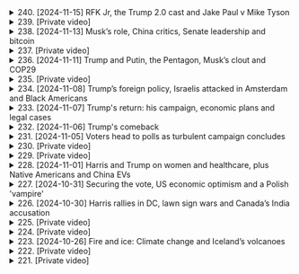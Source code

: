 <details>
<summary>240. [2024-11-15] RFK Jr, the Trump 2.0 cast and Jake Paul v Mike Tyson</summary><br>

<a href="https://www.youtube.com/watch?v=2nQxI5Bw7_Q" target="_blank">
    <img src="https://img.youtube.com/vi/2nQxI5Bw7_Q/maxresdefault.jpg" 
        alt="[Youtube]" width="200">
</a>

# RFK Jr, the Trump 2.0 cast and Jake Paul v Mike Tyson

## 美聯社世界新聞重點摘要 (2024年3月2日)

以下是對所提供新聞稿件的重點摘要：

**1. 人事任命與政策動態:**

*   **美國**：美國總統正考慮提名現任白宮幕僚長接任即將空缺的國安顧問。
*   **斯里兰卡**：左翼聯盟在突發大選中獲得壓倒性勝利，為推動扶貧計畫奠定了基礎。

**2. 政治與社會議題:**

*   **俄羅斯**：公民之間出現互相舉報的現象，指向對烏克蘭戰爭立場異議者。
*   **印度**：政府正在努力推動更積極的科技發展，以應對日益增長的網絡安全挑戰。

**3. 經濟與金融:**

*   **美國**：美國就業增長強勁，但通貨膨脹壓力依然存在。
*   **全球**：全球經濟增長放緩，多個國家面臨衰退風險。
*   **破產案**：破產拍賣中，陰謀論網站《Infowars》被「洋蔥絲」新聞網站收購。

**4. 國際衝突與安全:**

*   **烏克蘭**：俄羅斯持續對烏克蘭發動攻勢，人道主義危機日益加劇。
*   **伊拉克**：超過 2,600 名雅茲迪族人至今下落不明，距離伊斯蘭國襲擊事件已近十年。

**5. 體育賽事:**

*   **拳擊賽**：網紅撲拳手傑克·保羅將迎戰拳王邁克·泰森。賽事透過奈飛串流平台播放，旨在吸引各年齡層觀眾。傑克·保羅目前被視為比賽熱門人選。
* **體育賽事與串流媒體**：此拳賽不僅吸引大量觀眾觀賽，奈飛也藉此機會擴大其在全球的市場版圖。

**6. 其他值得關注的事件:**

*   國家衛生部正處理一場罕見的食源性疾病爆發，涉及多個州。
*   科學家們發現了位於太平洋的新型火山島。
*   美國正加強與盟友的合作，共同應對來自中國的網絡威脅。

**請注意：** 以上為根據所提供文本所整理的重點摘要。由於原文為新聞稿，內容涵蓋範圍廣泛，此摘要可能未能包含所有細節。
</details>

<details>
<summary>239. [Private video]</summary><br>

<a href="https://www.youtube.com/watch?v=BI0sgP_Ux1c" target="_blank">
    <img src="https://img.youtube.com/vi/BI0sgP_Ux1c/maxresdefault.jpg" 
        alt="[Youtube]" width="200">
</a>

# [Private video]


</details>

<details>
<summary>238. [2024-11-13] Musk’s role, China critics, Senate leadership and bitcoin</summary><br>

<a href="https://www.youtube.com/watch?v=R7m63SK7laE" target="_blank">
    <img src="https://img.youtube.com/vi/R7m63SK7laE/maxresdefault.jpg" 
        alt="[Youtube]" width="200">
</a>

# Musk’s role, China critics, Senate leadership and bitcoin

## Reuters 每日新聞摘要重點整理 (2024年1月5日)

以下是對 Reuters 每日新聞摘要重點的整理，以小節歸納並使用條列格式呈現。

**一、美國政局及選舉 (特朗普就任前夕)**

*   **團隊準備行政命令：** 特朗普團隊正在準備執行一系列行政命令，包括退出巴黎氣候協議。
*   **加密貨幣政策：** 加密貨幣行業普遍預期特朗普政府將採取更寬鬆的監管政策，降低進入門檻，並允許銀行更容易地為加密公司提供服務。加密貨幣市場預計上漲，因為比特幣已接近 90,000 美元，自 11 月 5 日以來上漲約 30%。
*   **參議院/眾議院合作:**希望通過立法簡化改革，通過預算法案推動相關法案通過。
*   **司法進展：** 聯邦法院推遲對特朗普案件判決，並確認 Biden 指命之聯邦法官人選。

**二、氣候變遷與能源**

*   **大能源呼籲：** 大型能源公司警告特朗普政府不要退出巴黎氣候協議，呼籲保持對環境保護的承諾。

**三、全球事件與衝突**

*   **中國南部事件：** 中國南部城市宰（Zhai）清除了最致命的群體殺人案的紀念場所，此事件發生於過去十年。
*   **黎巴嫩的藝術：** 黎巴嫩藝術家正在利用藝術作品來反映該國的危機以及以色列與加沙之間的衝突。

**四、法院裁決與法律事務**

*   **路易斯安娜州法案：** 巴洛克·歐巴馬任命之聯邦法官裁定路易斯安娜州要求公立學校展示十誡的法案違憲。
*   **刑事案件處理：** 曼哈頓地區檢察官的辦公室要求推遲裁決，以考慮如何處理特朗普的案件，以回應總統入職。

**五、金融市場**

*   ** 比特幣：** 比特幣持續上漲，約為90000美元，並上漲30%
*   **股市預測：** 加密貨幣行業對下一任美國總統寄予厚望，期望能降低監管。

**六、推薦閱讀**

*   **黎巴嫩藝術：** 文章聚焦黎巴嫩藝術家如何利用作品來反映該國的危機以及與以色列之間加沙地區的衝突。可以透過連結查閱相關文章。

希望以上重點整理能夠幫助您快速掌握各項重要新聞。
</details>

<details>
<summary>237. [Private video]</summary><br>

<a href="https://www.youtube.com/watch?v=4LA-3JmkYlo" target="_blank">
    <img src="https://img.youtube.com/vi/4LA-3JmkYlo/maxresdefault.jpg" 
        alt="[Youtube]" width="200">
</a>

# [Private video]


</details>

<details>
<summary>236. [2024-11-11] Trump and Putin, the Pentagon, Musk’s clout and COP29</summary><br>

<a href="https://www.youtube.com/watch?v=c8W2e4CMJsQ" target="_blank">
    <img src="https://img.youtube.com/vi/c8W2e4CMJsQ/maxresdefault.jpg" 
        alt="[Youtube]" width="200">
</a>

# Trump and Putin, the Pentagon, Musk’s clout and COP29

## Reuters 世界新聞重點整理 (2024年11月11日)

### 烏克蘭戰情及美國政壇動向

*   **美俄關係：** 特朗普當選後，其外交政策備受關注。 特朗普與俄羅斯總統普京的關係，以及美國對烏克蘭援助的態度可能將趨勢改變。
*   **特朗普與能源政策：** 特朗普可能退出《巴黎協定》並降低對再生能源的投資，對全球氣候變化議題及談判產生重大影響。
*   **美國總統大選後續：** 米高根州選情分析顯示，工會勞工、黑人選民、阿拉伯裔選民以及穆斯林群體對民主黨的投票率下降或轉向支持特朗普，反映出該黨在這些社群中的弱點。

### 特朗普政府及Elon Musk的合作

*   **合作關係：** Musk 積極支持特朗普，並可能領導政府效率委員會，以推動政府支出削減。
*   **企業與政府聯繫：**Musk 擁有多家公司 (特斯拉、SpaceX、Neuralink) 並與聯邦機構存在著複雜的關係。特朗普政府可能將會為Musk的企業提供更多便利，例如放鬆法規、解雇對其公司不利的官員，以及批准某些項目等。

### 環境議題與氣候峰會

*   **Baku氣候峰會：**  聯合國氣候峰會於亞塞拜然首都Baku舉行，但包括美國在內的主要經濟體領袖均未出席。
*   **氣候談判挑戰：**  鑒於特朗普對氣候變遷的態度，以及美國在氣候議題上的角色不確定，此次峰會可能難以達成進展。氣候融資目標設定以及應對低碳經濟轉型等議題可能因為美國的角色而受阻。

### 其他重點

*   **Bitcoin及加密貨幣：** 特朗普政府可能對加密貨幣採取更友善的政策，並將美國打造為加密貨幣中心。
</details>

<details>
<summary>235. [Private video]</summary><br>

<a href="https://www.youtube.com/watch?v=PQhrB4I3Sq8" target="_blank">
    <img src="https://img.youtube.com/vi/PQhrB4I3Sq8/maxresdefault.jpg" 
        alt="[Youtube]" width="200">
</a>

# [Private video]


</details>

<details>
<summary>234. [2024-11-08] Trump’s foreign policy, Israelis attacked in Amsterdam and Black Americans</summary><br>

<a href="https://www.youtube.com/watch?v=9oCLcV04L_s" target="_blank">
    <img src="https://img.youtube.com/vi/9oCLcV04L_s/maxresdefault.jpg" 
        alt="[Youtube]" width="200">
</a>

# Trump’s foreign policy, Israelis attacked in Amsterdam and Black Americans

## Reuters 每日重點新聞摘要 - 2024 年 11 月 8 日

以下為 Reuters Daily Headline Show 的摘要，總結了 2024 年 11 月 8 日報導的重點新聞，以正式用語和條列式呈現。

**1. 美國總統大選後的政治情勢**

*   **勝選者：** 唐納·川普在總統大選中勝出，此結果已在黑人社群中引發衝擊和擔憂。儘管川普在北卡羅來納州取得一些黑人選民的支持，但总体选票比例未变。
*   **民意反應：** 一些黑人選民表達了失望和背叛感。儘管如此，一些社群組織者表示仍然會參與政治進程，並從社群內部尋求團結。
*   **未來展望：** 川普及支持者在太空探索方面的支持有望得到提升，特別是與伊隆·馬斯克的火星計畫相關。

**2. 經濟與財經政策**

*   **聯準會政策：** 聯凖會維持既有政策，預期年底前利率可能再次下調。主席葉倫表示，即使唐納·川普要求他離開職位，也不會接受。
*   **通膨與經濟表現：**  美國經濟表現強勁，增長率強勁，勞動力市場表現良好，通膨正在降溫。

**3. 社群反應與公民參與**

*   **黑人社群的擔憂：**  黑人社群擔憂川普政府可能對民權和自由造成rollback，以及加劇種族緊張局勢。
*   **公民參與：** 一些社群組織者表示，儘管選舉結果令人失望，但他們仍會持續在基層推動政策，以促進所有被边缘化群体的权益。

**4. 其他重點新聞**

*   **太空政策：** 川普政府可能更重視太空探索，尤其是與伊隆·馬斯克火星計畫相關的項目。
*   **政治影響：** 川普及支持者將對聯準會政策產生影響，可能對既有稅收政策及其對經濟的影響產生影響。

This summary aims to capture the main points from the Reuters broadcast in an organized and unbiased format.
</details>

<details>
<summary>233. [2024-11-07] Trump's return: his campaign, economic plans and legal cases</summary><br>

<a href="https://www.youtube.com/watch?v=VEi01wVfRVY" target="_blank">
    <img src="https://img.youtube.com/vi/VEi01wVfRVY/maxresdefault.jpg" 
        alt="[Youtube]" width="200">
</a>

# Trump's return: his campaign, economic plans and legal cases

## Reuters Daily Headline Show: 摘要重點整理 (2024年某日)

**概述:** 本期節目報導了美國總統選舉結果、相關法律案件、地緣政治事件、經濟動態、以及氣候議題。

### 一、美國總統大選及法律後果

* **選舉結果:** 總統當選人 Donald Trump 將成為美國史上第一位蒙受刑事指控卻能執政的總統。
* **法律案件狀況:**
    * **聯邦案件 (DC & Florida):** Trump 就職後可立即終結聯邦級的法律指控，因總統可直接掌控司法部。
    * **佐治亞州案件:** 雖然該案件並非聯邦起訴，但仍可能因總統的權力及快速審判權而避免審判。
    * **紐約州案件:** 原本排定的判刑日期可能將會受到影響。

### 二、地緣政治事件

* **烏克蘭與北韓衝突:** 烏克蘭部隊與北韓部隊爆發衝突，表明國際局勢可能更加動盪。
* **以色列與黎巴嫩衝突:** 以色列在黎巴嫩東部城市巴勒貝克及其周邊地區發動空襲，造成約40人傷亡；隨後在黎巴嫩首都貝魯特繼續發動空襲。
* **移民湧入:** 來自墨西哥南部的約3,000名移民已前往美國邊境，而當選總統 Trump 則暗示將會大規模驅逐非法移民。

### 三、德國政治局勢

* **德國財務部長被革職:** 德國總理 Olaf Schultz 解除了財務部長的职务，导致执政联盟瓦解，并预示着提前选举的可能性。

### 四、氣候議題

* **紀錄突破:** 最新數據顯示，2024年幾乎可以肯定會超越 2023 ，成為有記錄以來最熱的一年。
* **聯合國氣候峰會 (COP29):** 下週將舉行聯合國氣候峰會。

### 五、其他重要事件

* **卡拉旺移民潮:** 大約3000名的移民正從墨西哥南部前往美國邊境。
* **烏克蘭與北韓衝突:** 烏克蘭與北韓爆發衝突。
* **以色列空襲:** 以色列在黎巴嫩發動空襲，造成多名傷亡。



**資料來源:**  Reuters.com 及 Reuters App.
</details>

<details>
<summary>232. [2024-11-06] Trump's comeback</summary><br>

<a href="https://www.youtube.com/watch?v=K7d41Z8hJPs" target="_blank">
    <img src="https://img.youtube.com/vi/K7d41Z8hJPs/maxresdefault.jpg" 
        alt="[Youtube]" width="200">
</a>

# Trump's comeback

## 學術文獻整理：唐諾・川普重返白宮 – 選舉結果分析及國際影響

本次整理針對路透新聞報導的唐納·川普（Donald Trump）勝選美國總統大選，並從政治、經濟、社會等面向進行總結。

**一、選舉結果概要**

*   **總統層面：**唐諾·川普擊敗現任副總統賀錦里（Kamala Harris），成功重返白宫。本次勝選可視為一場顯著的政治轉變，預示著美國政坛走向與先前不同的軌道。
*   **參議院控制權：**共和黨贏得參議院多數席位，主要得益於在西弗吉尼亞（West Virginia）和俄亥俄州（Ohio）的勝利，將有利於川普政府未來推行政策，特別是人事任命和最高法院大法官提名。
*   **下級選舉：**本次選舉同時有多項重要下級選舉結果出爐，包括莎拉·麥克布萊德（Sarah McBride）當選為德拉瓦州的眾議員，成為首位跨性別國會議員；同時參議院也將首次出現兩位現任黑人女性成員，代表著美國政治多元化的進程。

**二、選舉結果之關鍵因素**

*   **選民結構：** 川普及賀錦里均在鄉村地區、中小型城市、大城市以及郊區均獲得一定支持。然而本次選舉中，川普的支持度較2020年顯著提升，尤其在核心選民群體中維持強勁勢頭，形成廣泛而深入的右翼勢力。
*   **經濟政策預期：** 市場對川普政策的反應明顯。川普推行的貿易和移民政策被市場解讀為可能引發通膨壓力，因此美元走強，股市上漲，比特幣創歷史新高。同時，其減稅和放鬆法規的政策被認為對股市有利，而可能導致財赤。
* **政策立場：** 川普的政策立場，包含貿易、移民、稅收和法規方面，被視為市場變動的主要因素，引發不同資產的反應。

**三、國際政治經濟影響**

*   **全球股市動盪：** 川普勝選立即引發全球金融市場波動。美元指數上漲，美國國債收益率下降，墨西哥幣下跌。
*   **貿易政策緊張：** 市場擔憂川普可能重啟貿易戰，特別是針對其他國家的關稅政策，導致全球貿易緊張。
*   **地緣政治風險：** 川普的回歸可能改變美國的國際關係，引發地緣政治風險。

**四、政治層面的重大意義**

* **權力平衡轉移：** 川普與共和黨在總統及參議院實現雙重勝利，將深刻改變美國的權力平衡格局，為其未來任期政策執行提供強大政治基礎。
* **多元化進程：** 儘管選舉結果顯示保守勢力回升，但美國政治多元化趨勢依然存在。多位歷史性新議員當選，反映了美國社會在性別、種族等議題上日益開放的態度。

**結論：**

本次選舉結果代表著美國國內政治格局的重大轉變，並將對全球經濟和政治產生深遠影響。川普的重返白宮將帶來政策變革，全球各國必須密切評估其策略，並做好相應調整，以應對新的政治經濟格局。
</details>

<details>
<summary>231. [2024-11-05] Voters head to polls as turbulent campaign concludes</summary><br>

<a href="https://www.youtube.com/watch?v=kyh56E6tWH8" target="_blank">
    <img src="https://img.youtube.com/vi/kyh56E6tWH8/maxresdefault.jpg" 
        alt="[Youtube]" width="200">
</a>

# Voters head to polls as turbulent campaign concludes

## 美國總統大選即時報導重點整理 (節錄自Podcast內容)

以下為根據Podcast內容整理的重點，涵蓋選情、經濟、社會及安全方面的訊息。

**一、 選情概覽**

*   **選民情緒:** 選民普遍焦慮，許多人選擇遠離社群媒體、冥想、或以藥物舒緩情緒，以應對選舉壓力。
*   **重點州:** 七個競爭激烈的州將決定下一任總統，選情受關注。

**二、 經濟現況及挑戰**

*   **表面強勁的經濟數據:** 美國經濟在疫情後恢復良好，就業增長、薪資上升，整體經濟表現出色。
*   **選民感受落差:** 儘管經濟數據良好，但高通膨抵銷了薪資增長，許多美國民眾感受到經濟壓力，因此對現任政府不滿。
*   **通貨膨脹挑戰:** 通膨狀況是此次選舉的重要議題，可能影響投票結果。

**三、 總統繼任者將面對的危機**

*   **不可預見的事件:** 在總統任期內，發生突發事件並改變政策方向的機率很高。
*   **墮胎權利爭議:** 最高法院對墮胎權利做出改變，已成為重大爭議議題。
*   **外來移民問題:** 儘管近期移民人數有所減少，但過去的非法移民問題依然存在。
* **經濟政策:** 高通膨和高利率是總統繼任者要面對的挑戰。

**四、 安全狀況與準備**

*   **高防衛警戒:** 市區安全戒備森嚴，包括白宮周邊設置金屬圍欄等安全設施。
*   **應對可能動盪:** 當局已為可能發生的社會動盪做好準備。

**五、Podcast推薦閱讀:**

*   **對比通膨價格:** 推薦一篇關於價格和通膨的短文，以比較過去和現在的物價，提供經濟洞察。 
*   **Podcast相關資訊:** 建議聽眾訂閱Podcast，並前往Reuter網站或App獲取更多資訊。
</details>

<details>
<summary>230. [Private video]</summary><br>

<a href="https://www.youtube.com/watch?v=CuyP0AIxq-Y" target="_blank">
    <img src="https://img.youtube.com/vi/CuyP0AIxq-Y/maxresdefault.jpg" 
        alt="[Youtube]" width="200">
</a>

# [Private video]


</details>

<details>
<summary>229. [Private video]</summary><br>

<a href="https://www.youtube.com/watch?v=XOGin6NbN00" target="_blank">
    <img src="https://img.youtube.com/vi/XOGin6NbN00/maxresdefault.jpg" 
        alt="[Youtube]" width="200">
</a>

# [Private video]


</details>

<details>
<summary>228. [2024-11-01] Harris and Trump on women and healthcare, plus Native Americans and China EVs</summary><br>

<a href="https://www.youtube.com/watch?v=qYb5Lkxz70E" target="_blank">
    <img src="https://img.youtube.com/vi/qYb5Lkxz70E/maxresdefault.jpg" 
        alt="[Youtube]" width="200">
</a>

# Harris and Trump on women and healthcare, plus Native Americans and China EVs

好的，以下針對原文的新聞報導進行重點整理：

**一、 美國總統大選及相關政治事件**

*   **假音訊息威脅**：美國各州正警惕在總統大選前的假音訊息（deepfake roocalls），該技術因AI進步而更難識別。
*   **選舉募款爭議**：Elon Musk持續捐贈數額龐大的選舉資金給關鍵選區的選民，引發議論。
*   **罷工協商**：波音公司(Boeing)與工會達成初步協議，提供員工四年共增薪38%、並提供簽名紅利，工會推薦會員通過。白宮對此表示祝賀。

**二、國際貿易與經濟**

*   **中歐電動車貿易摩擦**：中國政府要求國內汽車廠商暫緩在對其徵收高關稅的歐洲國家（如法國與義大利）投資。
*   **中國外交策略**：中國試圖優化貿易策略：對支持關稅的國家採取限制投資措施，對反對的國家給予支援，以保留在歐盟市場的競爭力。
*   **對美出口擔憂**：中國擔憂如川普(Trump)勝選，美國將增加對華關稅，故試圖維持與歐盟的貿易關係。

**三、 世界各地新聞摘要**

*   **西班牙洪災**: 東西班牙發生嚴重洪水，已造成超過150人死亡，搜救救援持續進行中。
*   **波札那選舉結果**:波札那民主黨結束近六十年執政的局面，反對派聯盟「民主變革傘狀運動」(Umbrella for Democratic Change)勝選。
* **歐洲關稅**: 歐洲對中國製電動車徵收高達45%的關稅。
* **中國投資策略**: 中國政府指示BYD、SAIC等主要電動車製造商延遲在對其徵收關稅的歐洲國家的投資計畫。



以上為該新聞報導的重點整理，希望能對您有所幫助。
</details>

<details>
<summary>227. [2024-10-31] Securing the vote, US economic optimism and a Polish 'vampire'</summary><br>

<a href="https://www.youtube.com/watch?v=NMUHypi3pmQ" target="_blank">
    <img src="https://img.youtube.com/vi/NMUHypi3pmQ/maxresdefault.jpg" 
        alt="[Youtube]" width="200">
</a>

# Securing the vote, US economic optimism and a Polish 'vampire'

## 美國 Reuters World News 電視節目重點摘要（2023年10月31日）

**一、 經濟與選舉**

*   **經濟成長：** 美國第三季經濟持續成長，消費者支出為一年半高峰。但民調顯示，多數民眾對經濟前景仍感擔憂。
*   **股市：** 「輝煌七子」（字面上翻譯為“The Magnificent Seven”）─Alphabet, Amazon, Apple, Meta, Microsoft, Nvidia, 和 Tesla─ 為華爾街的指標公司，其財報公布成為市場關注焦點。
*   **選情分析：** 節目提及選舉，但主要聚焦於與經濟及股市相關之重點，無特別強調特定候選人或政策。

**二、 國際局勢與地緣政治**

*   **黎巴嫩與以色列：** 據稱，黎巴嫩與以色列可能在數日內達成停火協議，條件為以色列在 60 天停火期間撤軍。
*   **北韓導彈試驗：** 北韓試射洲際弹道导弹，飞行時間達一小時半，為其歷史最長的一次。
*   **H5N1鳥流：** 美國首次在豬隻體內偵測到 H5N1 變種鳥流，引起對疫情蔓延的擔憂，因豬隻容易同時感染鳥類和人類病毒，可能產生新的病株。

**三、 科技與企業財報**

*   **財報公布：** Alphabet, Amazon, Meta, Microsoft等科技巨頭陸續公布財務報告。投資人關注這些公司在人工智慧（AI）領域投資的成本和效益。
*   **AI投資：** 企業對AI的投資快速增加，促使成本膨脹，引起投資人對未來獲利能力的擔憂。

**四、 科學與考古發現**

*   **「吸血鬼」Zosia：**  波蘭科學家透過 DNA 分析、3D 列印與建模，重建 400 年前被埋葬的女性 Zosia 的面容，證明其生前可能患有疾病導致出現類似「吸血鬼」症狀的誤解。該研究旨在透過科學的角度，重新詮釋古代的傳說與信仰。
*   **科學復興人：**科學家利用現代科學技術，試圖復興過去的生命，並揭示背後的歷史與文化意義。

**五、 其他**

*   **體育：** LA Dodgers 隊贏得世界大賽。
* **社群風潮：**巴基斯坦掀起衝浪熱潮，受到年輕族群的追捧。
*   **推薦閱讀：** 巴基斯坦衝浪社群的故事。
</details>

<details>
<summary>226. [2024-10-30] Harris rallies in DC, lawn sign wars and Canada’s India accusation</summary><br>

<a href="https://www.youtube.com/watch?v=7QZyrPI0Cpw" target="_blank">
    <img src="https://img.youtube.com/vi/7QZyrPI0Cpw/maxresdefault.jpg" 
        alt="[Youtube]" width="200">
</a>

# Harris rallies in DC, lawn sign wars and Canada’s India accusation

## 美聯社每日快訊新聞摘要（2024年5月8日）

本摘要彙總了新聞報導的重點，提供清晰且客觀的資訊。

**一、美國總統大選政壇動態**

*   **副總統候選人討論：** 卡瑪拉·哈里斯在視訊中強調了拜登政府的成就和未來目標，突顯了政府在降低藥價和保護女性生育權方面的努力。
*   **羅伯特·F·肯尼迪：** 最高法院駁回了他的競選資格移除請求。他已經退選，並支持特朗普。
*   **史蒂夫·邦南：** 獲釋出獄，此前因藐視國會調查1月6日事件而被判刑。

**二、經濟與金融發展**

*   **中國經濟刺激方案：** 考慮在未來幾年發行高達1.4萬億美元的額外債務，刺激疲軟的經濟，若特朗普當選美國總統，此舉可能增強刺激方案。
*   **歐盟關稅：** 對中國製造的電動車征收大幅增長關稅，對電動車股票構成壓力。
*   **加拿大與印度衝突持續：** 加拿大指責印度內務部長阿米特·沙參與針對加拿大錫克分離主義者的策劃，導致兩國關係更加緊張。

**三、亞太地區發展**

*   **中國經濟政策變化：** 準備推出重大的刺激政策，希望在內外市場上能夠提升國力。
*   **印度與加拿大關係：** 加拿大指控印度高層官員干涉國內事務，可能對兩國關係產生重大影響。

**四、國際事件摘要**

*   **西班牙洪災：** 暴雨導致東部地區至少有51人死亡。
*   **氣候變化與金融市場：** 討論了碳交易對金融市場的影響。
*   **智利和巴勒斯坦衝突：** 報導提及與衝突相關的報導，與美國的外交政策相關。

**五、企業新聞摘要**

*   **英特爾公司：** 特別報導探討了英特爾公司CEO帕特·吉爾辛格在重振美國品牌方面所犯下的錯誤。
</details>

<details>
<summary>225. [Private video]</summary><br>

<a href="https://www.youtube.com/watch?v=XqvvRyIxyw4" target="_blank">
    <img src="https://img.youtube.com/vi/XqvvRyIxyw4/maxresdefault.jpg" 
        alt="[Youtube]" width="200">
</a>

# [Private video]


</details>

<details>
<summary>224. [Private video]</summary><br>

<a href="https://www.youtube.com/watch?v=ri8JZPJhm6Q" target="_blank">
    <img src="https://img.youtube.com/vi/ri8JZPJhm6Q/maxresdefault.jpg" 
        alt="[Youtube]" width="200">
</a>

# [Private video]


</details>

<details>
<summary>223. [2024-10-26] Fire and ice: Climate change and Iceland’s volcanoes</summary><br>

<a href="https://www.youtube.com/watch?v=gKkXnBGGRAk" target="_blank">
    <img src="https://img.youtube.com/vi/gKkXnBGGRAk/maxresdefault.jpg" 
        alt="[Youtube]" width="200">
</a>

# Fire and ice: Climate change and Iceland’s volcanoes

以下是根據提供的 Reuters 世界新聞廣播節目內容所做的重點整理：

**摘要:** 本節目探討了氣候變化與火山爆發之間的新興關聯，重點關注在冰島的科學研究，以及這種關聯對全球的潛在影響。

**一、 科學研究的起點： 冰島阿斯佳火山**

*   科學家正在研究冰島阿斯佳火山，該火山位於板塊交界處且位於羽狀地幔柱之上，以了解氣候變化是否會導致火山活動增加。
*   由於冰島冰川融化速度加快（預估本世紀末將損失冰量一半），使得科學家開始關注冰川與潛在噴發火山之間的關係。
*   阿斯佳火山的噴發提供了近距離研究的機會，吸引了大量的科學家。

**二、 氣候變化對火山活動的潛在影響：**

*   **冰川覆蓋火山:** 氣候變化導致冰川消融，可能減輕了對覆蓋火山的壓力，進而增加火山噴發的風險。
*   **全球範圍的影響:** 全球數百座火山覆蓋著冰川或冰原，包括安地斯山脈、俄羅斯堪察卡半島（Kamchatka Peninsula）及南極洲，潛在影響廣泛。
*   **潛在惡性循環:** 冰川融化可能引發火山活動，火山活動可能加速冰川融化，形成惡性循環。

**三、 潛在的全球後果：**

*   **局地影響:** 火山噴發對附近居民產生直接的危害，包含火山灰、熔岩等等。
*   **大氣層效應:** 火山噴發釋放的火山灰可能含有二氧化碳等溫室氣體，影響全球氣候。
*   **南极洲的潜在风险：** 南极洲的火山可能影響西安特极冰盖(West Antarctic Ice Sheet)，加速海平面上升。

**四、 相關科學家的反應：**

*   許多火山學家對此新發現感到興奮，認為這開啟了一項重要的研究領域，但也承擔著對未來可能發生的災難的擔憂。
*   研究人員正積極研究，評估氣候變化對火山活動的影響，並探索應對潛在風險的措施。

**五、重要結論:**

*  氣候變化與火山活動之間的關聯不僅僅是針對冰島，更是一個全球性的問題。
*  科學家們將密切監測火山活動，以更好地了解這種關聯，並為應對潛在的風險做好準備。
</details>

<details>
<summary>222. [Private video]</summary><br>

<a href="https://www.youtube.com/watch?v=mcJ6YujBMEg" target="_blank">
    <img src="https://img.youtube.com/vi/mcJ6YujBMEg/maxresdefault.jpg" 
        alt="[Youtube]" width="200">
</a>

# [Private video]


</details>

<details>
<summary>221. [Private video]</summary><br>

<a href="https://www.youtube.com/watch?v=UMXfZiMqdiQ" target="_blank">
    <img src="https://img.youtube.com/vi/UMXfZiMqdiQ/maxresdefault.jpg" 
        alt="[Youtube]" width="200">
</a>

# [Private video]


</details>

